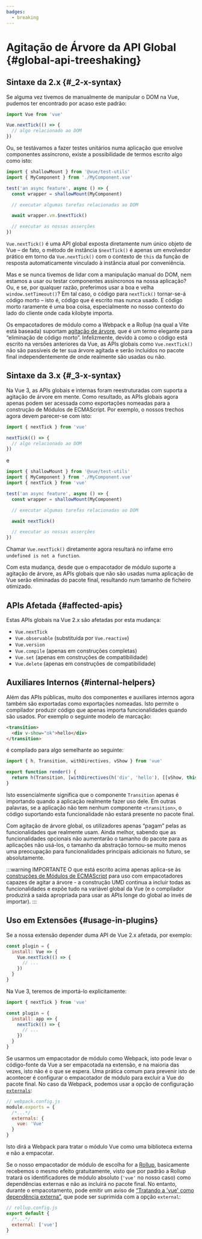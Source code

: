 ```yaml
---
badges:
  - breaking
---
```


# Agitação de Árvore da API Global <MigrationBadges :badges="$frontmatter.badges" /> {#global-api-treeshaking}

## Sintaxe da 2.x {#_2-x-syntax}

Se alguma vez tivemos de manualmente de manipular o DOM na Vue, pudemos ter encontrado por acaso este padrão:

```js
import Vue from 'vue'

Vue.nextTick(() => {
  // algo relacionado ao DOM
})
```

Ou, se testávamos a fazer testes unitários numa aplicação que envolve componentes assíncrono, existe a possibilidade de termos escrito algo como isto:

```js
import { shallowMount } from '@vue/test-utils'
import { MyComponent } from './MyComponent.vue'

test('an async feature', async () => {
  const wrapper = shallowMount(MyComponent)

  // executar algumas tarefas relacionadas ao DOM

  await wrapper.vm.$nextTick()

  // executar as nossas asserções
})
```

`Vue.nextTick()` é uma API global exposta diretamente num único objeto de Vue – de fato, o método de instância `$nextTick()` é apenas um envolvedor prático em torno da `Vue.nextTick()` com o contexto de `this` da função de resposta automaticamente vinculado à instância atual por conveniência.

Mas e se nunca tivemos de lidar com a manipulação manual do DOM, nem estamos a usar ou testar componentes assíncronos na nossa aplicação? Ou, e se, por qualquer razão, preferimos usar a boa e velha `window.setTimeout()`? Em tal caso, o código para `nextTick()` tornar-se-á código morto – isto é, código que é escrito mas nunca usado. E código morto raramente é uma boa coisa, especialmente no nosso contexto do lado do cliente onde cada kilobyte importa.

Os empacotadores de módulo como a Webpack e a Rollup (na qual a Vite está baseada) suportam [agitação de árvore](https://webpack.js.org/guides/tree-shaking/), que é um termo elegante para “eliminação de código morto”. Infelizmente, devido à como o código está escrito na versões anteriores da Vue, as APIs globais como `Vue.nextTick()` não são passíveis de ter sua árvore agitada e serão incluídos no pacote final independentemente de onde realmente são usadas ou não.

## Sintaxe da 3.x {#_3-x-syntax}

Na Vue 3, as APIs globais e internas foram reestruturadas com suporta a agitação de árvore em mente. Como resultado, as APIs globais agora apenas podem ser acessada como exportações nomeadas para a construção de Módulos de ECMAScript. Por exemplo, o nossos trechos agora devem parecer-se com isto:

```js
import { nextTick } from 'vue'

nextTick(() => {
  // algo relacionado ao DOM
})
```

e

```js
import { shallowMount } from '@vue/test-utils'
import { MyComponent } from './MyComponent.vue'
import { nextTick } from 'vue'

test('an async feature', async () => {
  const wrapper = shallowMount(MyComponent)

  // executar algumas tarefas relacionadas ao DOM

  await nextTick()

  // executar as nossas asserções
})
```

Chamar `Vue.nextTick()` diretamente agora resultará no infame erro `undefined is not a function`.

Com esta mudança, desde que o empacotador de módulo suporte a agitação de árvore, as APIs globais que não são usadas numa aplicação de Vue serão eliminadas do pacote final, resultando num tamanho de ficheiro otimizado. 

## APIs Afetada {#affected-apis}

Estas APIs globais na Vue 2.x são afetadas por esta mudança:

- `Vue.nextTick`
- `Vue.observable` (substituída por `Vue.reactive`)
- `Vue.version`
- `Vue.compile` (apenas em construções completas)
- `Vue.set` (apenas em construções de compatibilidade)
- `Vue.delete` (apenas em construções de compatibilidade)

## Auxiliares Internos {#internal-helpers}

Além das APIs públicas, muito dos componentes e auxiliares internos agora também são exportadas como exportações nomeadas. Isto permite o compilador produzir código que apenas importa funcionalidades quando são usados. Por exemplo o seguinte modelo de marcação:

```html
<transition>
  <div v-show="ok">hello</div>
</transition>
```

é compilado para algo semelhante ao seguinte:

```js
import { h, Transition, withDirectives, vShow } from 'vue'

export function render() {
  return h(Transition, [withDirectives(h('div', 'hello'), [[vShow, this.ok]])])
}
```

Isto essencialmente significa que o componente `Transition` apenas é importando quando a aplicação realmente fazer uso dele. Em outras palavras, se a aplicação não tem nenhum componente `<transition>`, o código suportando esta funcionalidade não estará presente no pacote final.

Com agitação de árvore global, os utilizadores apenas “pagam” pelas as funcionalidades que realmente usam. Ainda melhor, sabendo que as funcionalidades opcionais não aumentarão o tamanho do pacote para as aplicações não usá-los, o tamanho da abstração tornou-se muito menos uma preocupação para funcionalidades principais adicionais no futuro, se absolutamente.

:::warning IMPORTANTE
O que está escrito acima apenas aplica-se às [construções de Módulos de ECMAScript](https://github.com/vuejs/core/tree/master/packages/vue#which-dist-file-to-use) para uso com empacotadores capazes de agitar a árvore - a construção UMD continua a incluir todas as funcionalidades e expõe tudo na variável global da Vue (e o compilador produzirá a saída apropriada para usar as APIs longe do global ao invés de importar).
:::

## Uso em Extensões {#usage-in-plugins}

Se a nossa extensão depender duma API de Vue 2.x afetada, por exemplo:

```js
const plugin = {
  install: Vue => {
    Vue.nextTick(() => {
      // ...
    })
  }
}
```

Na Vue 3, teremos de importá-lo explicitamente:

```js
import { nextTick } from 'vue'

const plugin = {
  install: app => {
    nextTick(() => {
      // ...
    })
  }
}
```

Se usarmos um empacotador de módulo como Webpack, isto pode levar o código-fonte da Vue a ser empacotada na extensão, e na maioria das vezes, isto não é o que se espera. Uma prática comum para prevenir isto de acontecer é configurar o empacotador de módulo para excluir a Vue do pacote final. No caso da Webpack, podemos usar a opção de configuração [`externals`](https://webpack.js.org/configuration/externals/):

```js
// webpack.config.js
module.exports = {
  /*...*/
  externals: {
    vue: 'Vue'
  }
}
```

Isto dirá a Webpack para tratar o módulo Vue como uma biblioteca externa e não a empacotar.

Se o nosso empacotador de módulo de escolha for a [Rollup](https://rollupjs.org/), basicamente recebemos o mesmo efeito gratuitamente, visto que por padrão a Rollup tratará os identificadores de módulo absoluto (`'vue'` no nosso caso) como dependências externas e não as incluirá no pacote final. No entanto, durante o empacotamento, pode emitir um aviso de [“Tratando a 'vue' como dependência externa”](https://rollupjs.org/guide/en/#warning-treating-module-as-external-dependency), que pode ser suprimida com a opção `external`:

```js
// rollup.config.js
export default {
  /*...*/
  external: ['vue']
}
```
